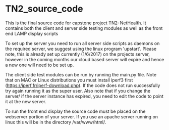 # TN2_source_code
This is the final source code for capstone project TN2: NetHealth. It contains both the client and server side testing modules as well as the front end LAMP display scripts

To set up the server you need to run all server side scripts as daemons on the required server, we suggest using the linux program 'upstart'. Please note, this is already set up currently (1/6/2017) on the projects server, however in the coming months our cloud based server will expire and hence a new one will need to be set up.

The client side test modules can be run by running the main.py file. Note that on MAC or Linux distributions you must install iperf3 first (https://iperf.fr/iperf-download.php). If the code does not run successfully try again running it as the super user. Also note that if you change the server/ if the server instance has expired, you need to edit the code to point it at the new server.

To run the front end display the source code must be placed on the webserver portion of your server. If you use an apache server running on linux this will be in the directory /var/www/html/. 
